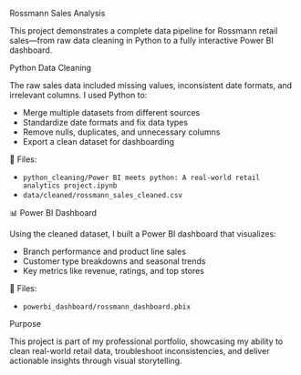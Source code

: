  Rossmann Sales Analysis

This project demonstrates a complete data pipeline for Rossmann retail sales—from raw data cleaning in Python to a fully interactive Power BI dashboard.

 Python Data Cleaning

The raw sales data included missing values, inconsistent date formats, and irrelevant columns. I used Python to:

- Merge multiple datasets from different sources
- Standardize date formats and fix data types
- Remove nulls, duplicates, and unnecessary columns
- Export a clean dataset for dashboarding

📁 Files:
- `python_cleaning/Power BI meets python: A real-world retail analytics project.ipynb`
- `data/cleaned/rossmann_sales_cleaned.csv`

 📊 Power BI Dashboard

Using the cleaned dataset, I built a Power BI dashboard that visualizes:

- Branch performance and product line sales
- Customer type breakdowns and seasonal trends
- Key metrics like revenue, ratings, and top stores

📁 Files:
- `powerbi_dashboard/rossmann_dashboard.pbix`


 Purpose

This project is part of my professional portfolio, showcasing my ability to clean real-world retail data, troubleshoot inconsistencies, and deliver actionable insights through visual storytelling.
